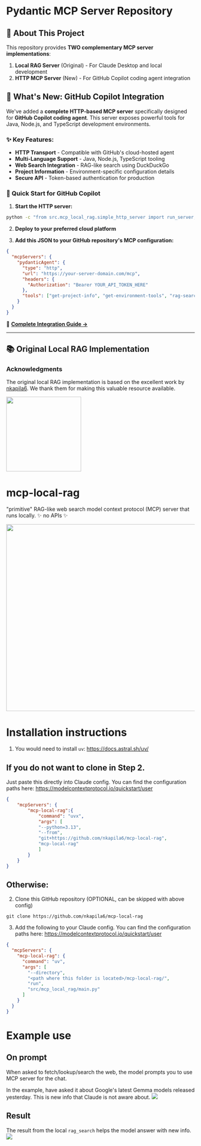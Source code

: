 # Pydantic MCP Server Repository

## 🌟 About This Project

This repository provides **TWO complementary MCP server implementations**:

1. **Local RAG Server** (Original) - For Claude Desktop and local development
2. **HTTP MCP Server** (New) - For GitHub Copilot coding agent integration

## 🎯 What's New: GitHub Copilot Integration

We've added a **complete HTTP-based MCP server** specifically designed for **GitHub Copilot coding agent**. This server exposes powerful tools for Java, Node.js, and TypeScript development environments.

### ✨ Key Features:
- **HTTP Transport** - Compatible with GitHub's cloud-hosted agent
- **Multi-Language Support** - Java, Node.js, TypeScript tooling
- **Web Search Integration** - RAG-like search using DuckDuckGo
- **Project Information** - Environment-specific configuration details
- **Secure API** - Token-based authentication for production

### 🚀 Quick Start for GitHub Copilot

1. **Start the HTTP server:**
```bash
python -c "from src.mcp_local_rag.simple_http_server import run_server; run_server()"
```

2. **Deploy to your preferred cloud platform**

3. **Add this JSON to your GitHub repository's MCP configuration:**
```json
{
  "mcpServers": {
    "pydanticAgent": {
      "type": "http",
      "url": "https://your-server-domain.com/mcp",
      "headers": {
        "Authorization": "Bearer YOUR_API_TOKEN_HERE"
      },
      "tools": ["get-project-info", "get-environment-tools", "rag-search"]
    }
  }
}
```

📖 **[Complete Integration Guide →](HTTP_MCP_INTEGRATION.md)**

---

## 📚 Original Local RAG Implementation

### Acknowledgments
The original local RAG implementation is based on the excellent work by [nkapila6](https://github.com/nkapila6/mcp-local-rag). We thank them for making this valuable resource available.

<img src='images/rag.jpeg' width='200' height='200'>

# mcp-local-rag
"primitive" RAG-like web search model context protocol (MCP) server that runs locally. ✨ no APIs ✨ 

<img src='images/flowchart.png' width='1000' height='500'>

# Installation instructions
1. You would need to install ```uv```: https://docs.astral.sh/uv/

## If you do not want to clone in Step 2.
Just paste this directly into Claude config. You can find the configuration paths here: https://modelcontextprotocol.io/quickstart/user
```json
{
    "mcpServers": {
        "mcp-local-rag":{
            "command": "uvx",
            "args": [
            "--python=3.13",
            "--from",
            "git+https://github.com/nkapila6/mcp-local-rag",
            "mcp-local-rag"
            ]
        }
    }
}
```

## Otherwise:
2. Clone this GitHub repository (OPTIONAL, can be skipped with above config)
```terminal
git clone https://github.com/nkapila6/mcp-local-rag
```

3. Add the following to your Claude config. You can find the configuration paths here: https://modelcontextprotocol.io/quickstart/user
```json
{
  "mcpServers": {
    "mcp-local-rag": {
      "command": "uv",
      "args": [
        "--directory",
        "<path where this folder is located>/mcp-local-rag/",
        "run",
        "src/mcp_local_rag/main.py"
      ]
    }
  }
}
```
# Example use

## On prompt
When asked to fetch/lookup/search the web, the model prompts you to use MCP server for the chat.

In the example, have asked it about Google's latest Gemma models released yesterday. This is new info that Claude is not aware about.
<img src='images/mcp_prompted.png'>

## Result
The result from the local `rag_search` helps the model answer with new info.
<img src='images/mcp_result.png'>
